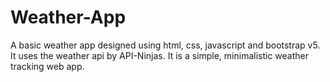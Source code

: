 # Weather-App

A basic weather app designed using html, css, javascript and bootstrap v5. It uses the weather api by API-Ninjas. It is a simple, minimalistic weather tracking web app.
